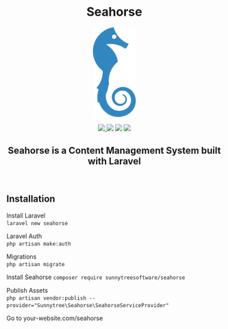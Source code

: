 <h1 align="center">Seahorse</h1>
<p align="center"><img src="./publishable/assets/images/seahorse.svg" width="100"></p>
<p align="center"><a href="https://travis-ci.com/sunnytreesoftware/seahorse"><img src="https://travis-ci.com/sunnytreesoftware/searhorse.svg?branch=master"</a>
<a href="https://packagist.org/packages/sunnytreesoftware/seahorse"><img src="https://poser.pugx.org/sunnytreesoftware/seahorse/d/total.svg"></a>
<a href="https://packagist.org/packages/sunnytreesoftware/seahorse"><img src="https://poser.pugx.org/sunnytreesoftware/seahorse/v/stable"></a>
<a href="https://opensource.org/licenses/MIT"><img src="https://img.shields.io/badge/License-MIT-yellow.svg"></a></p>

<h2 align="center">Seahorse is a Content Management System built with Laravel </h2>
<br>

## Installation  
Install Laravel  
`
laravel new seahorse
`  

Laravel Auth  
`
php artisan make:auth  
`

Migrations  
`
php artisan migrate  
`  

Install Seahorse
`
composer require sunnytreesoftware/seahorse
`  

Publish Assets  
`
php artisan vendor:publish --provider="Sunnytree\Seahorse\SeahorseServiceProvider"
`

Go to your-website.com/seahorse

